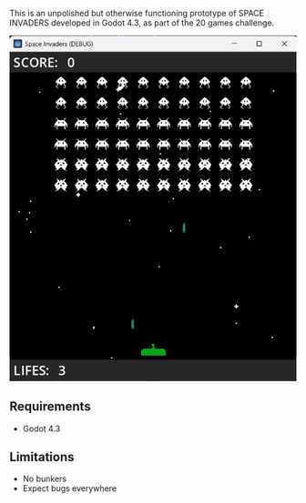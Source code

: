 This is an unpolished but otherwise functioning prototype of SPACE INVADERS developed in Godot 4.3, as part of the 20 games challenge.

![](screenshot.png)

Requirements
------------
- Godot 4.3

Limitations
---
- No bunkers
- Expect bugs everywhere
